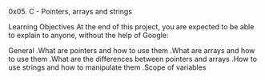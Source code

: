 0x05. C - Pointers, arrays and strings

Learning Objectives
At the end of this project, you are expected to be able to explain to anyone, without the help of Google:

General
.What are pointers and how to use them
.What are arrays and how to use them
.What are the differences between pointers and arrays
.How to use strings and how to manipulate them
.Scope of variables
